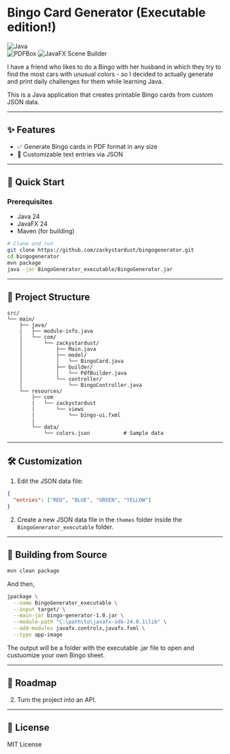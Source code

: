# Bingo Card Generator (Executable edition!)

![Java](https://img.shields.io/badge/Java-17%2B-blue)  
![PDFBox](https://img.shields.io/badge/PDFBox-2.0.x-orange)
![JavaFX Scene Builder](https://img.shields.io/badge/JavaFX_Scene_Builder-17%2B-ff69b4)

I have a friend who likes to do a Bingo with her husband in which they try to find the most cars with unusual colors - so I decided to actually generate and print daily challenges for them while learning Java.

This is a Java application that creates printable Bingo cards from custom JSON data.

---

## ✨ Features
- ✅ Generate Bingo cards in PDF format in any size
- 🎨 Customizable text entries via JSON

---

## 🚀 Quick Start
### Prerequisites
- Java 24
- JavaFX 24
- Maven (for building)

```bash
# Clone and run  
git clone https://github.com/zackystardust/bingogenerator.git  
cd bingogenerator  
mvn package  
java -jar BingoGenerator_executable/BingoGenerator.jar  
```

---

## 📂 Project Structure
```
src/  
└── main/  
    ├── java/
    |   ├── module-info.java
    │   └── com/  
    │       └── zackystardust/  
    │           ├── Main.java           
    │           ├── model/              
    │           │   └── BingoCard.java  
    │           ├── builder/           
    │           │   └── PdfBuilder.java
    │           └── controller/
    │               └── BingoController.java
    └── resources/
        ├── com
        |   └── zackystardust
        |       └── views
        |           └── bingo-ui.fxml
        |
        └── data/  
            └── colors.json           # Sample data   
```
---

## 🛠️ Customization
1. Edit the JSON data file:
```json
{  
  "entries": ["RED", "BLUE", "GREEN", "YELLOW"]  
}  
```

2. Create a new JSON data file in the `themes` folder inside the `BingoGenerator_executable` folder.

---

## 🔨 Building from Source
```bash
mvn clean package  
```
And then,
```bash
jpackage \
  --name BingoGenerator_executable \
  --input target/ \
  --main-jar bingo-generator-1.0.jar \
  --module-path "C:\path\to\javafx-sdk-24.0.1\lib" \
  --add-modules javafx.controls,javafx.fxml \
  --type app-image
```
The output will be a folder with the executable .jar file to open and custuomize your own Bingo sheet.

---

## 🎯 Roadmap
2. Turn the project into an API.

---

## 📜 License
MIT License  
